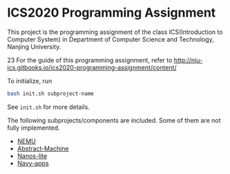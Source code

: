 # ICS2020 Programming Assignment

This project is the programming assignment of the class ICS(Introduction to Computer System)
in Department of Computer Science and Technology, Nanjing University.

23 For the guide of this programming assignment,
refer to http://nju-ics.gitbooks.io/ics2020-programming-assignment/content/

To initialize, run
```bash
bash init.sh subproject-name
```
See `init.sh` for more details.

The following subprojects/components are included. Some of them are not fully implemented.
* [NEMU](https://github.com/NJU-ProjectN/nemu)
* [Abstract-Machine](https://github.com/NJU-ProjectN/abstract-machine)
* [Nanos-lite](https://github.com/NJU-ProjectN/nanos-lite)
* [Navy-apps](https://github.com/NJU-ProjectN/navy-apps)
